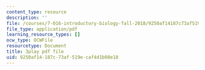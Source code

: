```yaml
---
content_type: resource
description: ''
file: /courses/7-016-introductory-biology-fall-2018/9250af14187c73af519ecaf4d1b08e10_83-yKXuRDGc.pdf
file_type: application/pdf
learning_resource_types: []
ocw_type: OCWFile
resourcetype: Document
title: 3play pdf file
uid: 9250af14-187c-73af-519e-caf4d1b08e10
---
```

